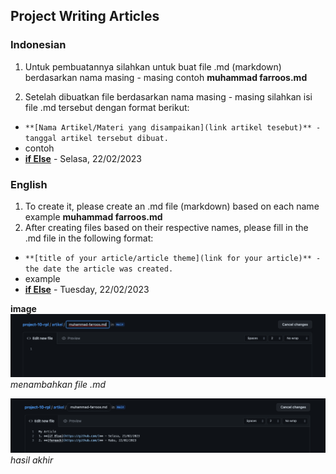 ## Project Writing Articles
### Indonesian
1. Untuk pembuatannya silahkan untuk buat file .md (markdown) berdasarkan nama masing - masing
contoh **muhammad farroos.md**  

2. Setelah dibuatkan file berdasarkan nama masing - masing silahkan isi file .md tersebut dengan format berikut:  
* `**[Nama Artikel/Materi yang disampaikan](link artikel tesebut)** - tanggal artikel tersebut dibuat.`  
* contoh
* **[if Else](https://github.com/)** - Selasa, 22/02/2023 

### English
1. To create it, please create an .md file (markdown) based on each name example **muhammad farroos.md** 
2. After creating files based on their respective names, please fill in the .md file in the following format:  
* `**[title of your article/article theme](link for your article)** - the date the article was created.`  
* example
* **[if Else](https://github.com/)** - Tuesday, 22/02/2023 

**image**  
![file .md](../images/file.png)  
*menambahkan file .md* 

![hasil akhir](../images/readme.png)
*hasil akhir*